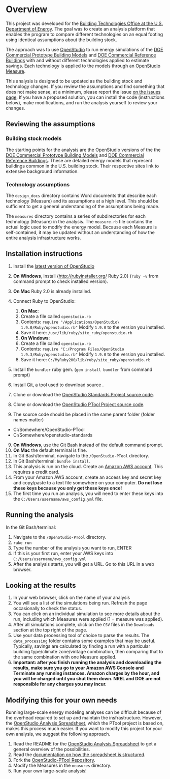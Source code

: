 # Overview

This project was developed for the [Building Technologies Office at the U.S. Department of Energy](http://energy.gov/eere/buildings/building-technologies-office).  The goal was to create an analysis platform that enables the program to compare different technologies on an equal footing using identical assumptions about the building stock.

The approach was to use [OpenStudio](https://www.openstudio.net/) to run energy simulations of the [DOE Commercial Prototype Building Models](http://www.energycodes.gov/commercial-prototype-building-models) and [DOE Commercial Reference Buildings](http://energy.gov/eere/buildings/commercial-reference-buildings) with and without different technologies applied to estimate savings.  Each technology is applied to the models through an [OpenStudio Measure](http://nrel.github.io/OpenStudio-user-documentation/getting_started/about_measures/).

This analysis is designed to be updated as the building stock and technology changes.  If you review the assumptions and find something that does not make sense, at a minimum, please report the issue [on the issues page](https://github.com/NREL/OpenStudio-PTool/issues).  If you have a proposed solution, you can install the code (instructions below), make modifications, and run the analysis yourself to review your changes.  

## Reviewing the assumptions

### Building stock models

The starting points for the analysis are the OpenStudio versions of the the [DOE Commercial Prototype Building Models](http://www.energycodes.gov/commercial-prototype-building-models) and [DOE Commercial Reference Buildings](http://energy.gov/eere/buildings/commercial-reference-buildings).  These are detailed energy models that represent buildings common in the U.S. building stock.  Their respective sites link to extensive background information.

### Technology assumptions

The `design_docs` directory contains Word documents that describe each technology (Measure) and its assumptions at a high level.  This should be sufficient to get a general understanding of the assumptions being made.

The `measures` directory contains a series of subdirectories for each technology (Measure) in the analysis.  The `measure.rb` file contains the actual logic used to modify the energy model.  Because each Measure is self-contained, it may be updated without an understanding of how the entire analysis infrastructure works.

## Installation instructions

1. Install the [latest version of OpenStudio](https://www.openstudio.net/downloads)
2. **On Windows**, install {http://rubyinstaller.org/ Ruby 2.0} (`ruby -v` from command prompt to check installed version).  
3. **On Mac** Ruby 2.0 is already installed.
4. Connect Ruby to OpenStudio:
	1. **On Mac**:
	2. Create a file called `openstudio.rb`
	3. Contents: `require "/Applications/OpenStudio\ 1.9.0/Ruby/openstudio.rb"` Modify `1.9.0` to the version you installed.
	4. Save it here: `/usr/lib/ruby/site_ruby/openstudio.rb`
	5. **On Windows**:
	6. Create a file called `openstudio.rb`
	7. Contents: `require "C:/Program Files/OpenStudio 1.9.3/Ruby/openstudio.rb"`  Modify `1.9.0` to the version you installed.
	8. Save it here: `C:/MyRuby200/lib/ruby/site_ruby/openstudio.rb`

5. Install the `bundler` ruby gem. (`gem install bundler` from command prompt)
6. Install [Git](https://git-scm.com), a tool used to download source .
7. Clone or download the [OpenStudio Standards Project source code](https://github.com/NREL/openstudio-standards/archive/master.zip).
8. Clone or download the [OpenStudio PTool Project source code](https://github.com/NREL/OpenStudio-PTool/archive/master.zip).
9. The source code should be placed in the same parent folder (folder names matter)
  - C:/Somewhere/OpenStudio-PTool
  - C:/Somewhere/openstudio-standards
9. **On Windows**, use the Git Bash instead of the default command prompt.
10. **On Mac** the default terminal is fine.
11. In Git Bash/terminal, navigate to the `/OpenStudio-PTool` directory.
12. In Git Bash/terminal: `bundle install`.
13. This analysis is run on the cloud.  Create an [Amazon AWS account](http://aws.amazon.com/).  This requires a credit card.
14. From your Amazon AWS account, create an access key and secret key and copy/paste to a text file somewhere on your computer.  **Do not lose these keys because you only get these keys once!**
15. The first time you run an analysis, you will need to enter these keys into the `C:/Users/username/aws_config.yml` file.

  
## Running the analysis

In the Git Bash/terminal: 

1. Navigate to the `/OpenStudio-PTool` directory.
2. `rake run`
3. Type the number of the analysis you want to run, ENTER
4. If this is your first run, enter your AWS keys into `C:/Users/username/aws_config.yml`
5. After the analysis starts, you will get a URL.  Go to this URL in a web browser.
  
## Looking at the results

1. In your web browser, click on the name of your analysis
2. You will see a list of the simulations being run.  Refresh the page occasionally to check the status.
3. You can click on an individual simulation to see more details about the run, including which Measures were applied (1 = measure was applied).
4. After all simulations complete, click on the `CSV` files in the `Downloads` section at the top right of the page.
5. Use your data processing tool of choice to parse the results. The `data_processing` folder contains some examples that may be useful. Typically, savings are calculated by finding a run with a particular building type/climate zone/vintage combination, then comparing that to the same combination with one Measure applied.  
6.  **Important:  after you finish running the analysis and downloading the results, make sure you go to your Amazon AWS Console and Terminate any running instances.  Amazon charges by the hour, and you will be charged until you shut them down.  NREL and DOE are not responsible for any charges you may incur.**

## Modifying this for your own needs

Running large-scale energy modeling analyses can be difficult because of the overhead required to set up and maintain the insfrastructure.  However, the [OpenStudio Analysis Spreadsheet](https://github.com/NREL/OpenStudio-analysis-spreadsheet), which the PTool project is based on, makes this process much easier.  If you want to modify this project for your own analysis, we suggest the following approach.

1. Read the README for the [OpenStudio Analysis Spreadsheet](https://github.com/NREL/OpenStudio-analysis-spreadsheet) to get a general overview of the possibilities.
2. Read the [documentation on how the spreadsheet is structured](https://github.com/NREL/OpenStudio-analysis-spreadsheet/raw/develop/documentation/spreadsheet_userguide_prerelease.pdf).
3. Fork the [OpenStudio-PTool Repository](https://github.com/NREL/OpenStudio-PTool).
4. Modify the Measures in the `measures` directory.
5. Run your own large-scale analysis!